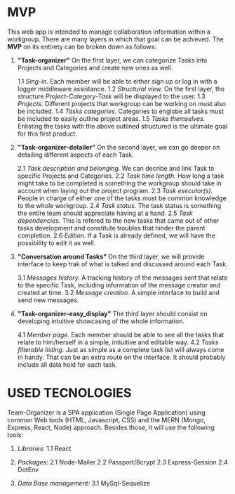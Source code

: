 # MVP

This web app is intended to manage collaboration information within a workgroup. There are many layers in which that goal can be achieved. 
The **MVP** on its entirety can be broken down as follows:

1. **"Task-organizer"**
On the first layer, we can categorize Tasks into Projects and Categories and create new ones as well.

    1.1 *Sing-in.* Each member will be able to either sign up or log in with a logger middleware assistance.
    1.2 *Structural view.* On the first layer, the structure *Project-Category-Task* will be displayed to the user.
    1.3 *Projects.*  Different projects that workgroup can be working on must also be included.
    1.4 *Tasks categories.*  Categories to englobe all tasks must be included to easily outline project areas.
    1.5 *Tasks themselves.*  Enlisting the tasks with the above outlined structured is the ultimate goal for this first product.

2. **"Task-organizer-detailer"**
On the second layer, we can go deeper on detailing different aspects of each Task.

    2.1 *Task description and belonging.* We can decribe and link Task to specific Projects and Categories.
    2.2 *Task time length.* How long a task might take to be completed is something the workgroup should take in account when laying out the project program.
    2.3 *Task executor(s).* People in charge of either one of the tasks must be common knowledge to the whole workgroup.
    2.4 *Task status.* The task status is something the entire team should appreciate having at a hand.
    2.5 *Task dependencies.* This is refered to the new tasks that came out of other tasks development and constitute troubles that hinder the parent completion.
    2.6 *Edition.* If a Task is already defined, we will have the possibility to edit it as well.

3. **"Conversation around Tasks"**
On the third layer, we will provide interface to keep trak of what is talked and discussed around each Task.

    3.1 *Messages history.* A tracking history of the messages sent that relate to the specific Task, including information of the message creator and created at time.
    3.2 *Message creation.* A simple interface to build and send new messages.

4. **"Task-organizer-easy_display"**
The third layer should consist on developing intuitive showcasing of the whole information.

    4.1 *Member page.* Each member should be able to see all the tasks that relate to him/herself in a simple, intiuitive and editable way.
    4.2 *Tasks filterable listing.* Just as simple as a complete task list will always come in handy. That can be an extra route on the interface. It should probably include all data hold for each task.


# USED TECNOLOGIES

Team-Organizer is a SPA application (Single Page Application) using common Web tools (HTML, Javascript, CSS) and the MERN (Mongo, Express, React, Node) approach. Besides those, it will use the following tools:

1. *Libraries:*
    1.1 React

2. *Packages:*
    2.1 Node-Mailer
    2.2 Passport/Bcrypt
    2.3 Express-Session
    2.4 DotEnv

3. *Data Base management:*
    3.1 MySql-Sequelize